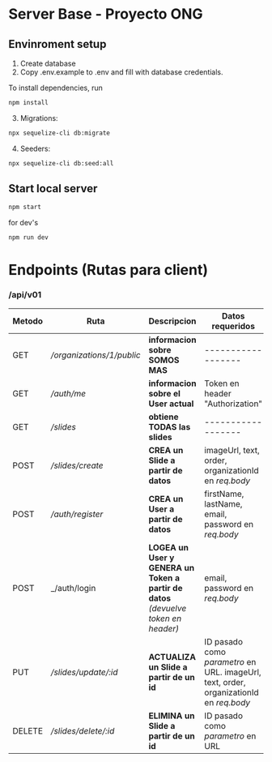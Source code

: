 # Server Base - Proyecto ONG


## Envinroment setup

1) Create database
2) Copy .env.example to .env and fill with database credentials.

To install dependencies, run
``` bash
npm install
```

3) Migrations:
``` bash
npx sequelize-cli db:migrate
```

4) Seeders:
``` bash
npx sequelize-cli db:seed:all
```

## Start local server

``` bash
npm start
```
for dev's
```
npm run dev
```

# Endpoints (Rutas para client)

### /api/v01

   |Metodo|Ruta|Descripcion|Datos requeridos|      
|----|-----|-------|  -------|   
|GET|_/organizations/1/public_|**informacion sobre SOMOS MAS**| ------------------
|GET|_/auth/me_|**informacion sobre el User actual**|Token en header "Authorization"
|GET|_/slides_|**obtiene TODAS las slides**| ------------------
|POST|_/slides/create_|**CREA un Slide a partir de datos**| imageUrl, text, order, organizationId en _req.body_
|POST|_/auth/register_|**CREA un User a partir de datos**| firstName, lastName, email, password en _req.body_
|POST|_/auth/login|**LOGEA un User y GENERA un Token a partir de datos** _(devuelve token en header)_| email, password en _req.body_
|PUT|_/slides/update/:id_|**ACTUALIZA un Slide a partir de un id**| ID pasado como _parametro_ en URL. imageUrl, text, order, organizationId en _req.body_
|DELETE|_/slides/delete/:id_|**ELIMINA un Slide a partir de un id**| ID pasado como _parametro_ en URL 

